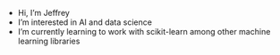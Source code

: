 - Hi, I’m Jeffrey
- I’m interested in AI and data science
- I’m currently learning to work with scikit-learn among other machine learning libraries

<!---
nesteajeff/nesteajeff is a ✨ special ✨ repository because its `README.md` (this file) appears on your GitHub profile.
You can click the Preview link to take a look at your changes.
--->
